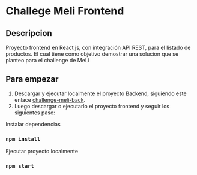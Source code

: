 # Challege Meli Frontend
## Descripcion 

Proyecto frontend en React js, con integración API REST, para el listado de productos. El cual tiene como objetivo demostrar una solucion que se planteo para el challenge de MeLi 

## Para empezar

1. Descargar y ejecutar localmente el proyecto Backend, siguiendo este enlace  [challenge-meli-back](https://github.com/jhonpad/challenge-meli-back).
2. Luego descargar o ejecutarlo el proyecto frontend y seguir los siguientes paso:

Instalar dependencias
### `npm install`

Ejecutar proyecto localmente
### `npm start`
